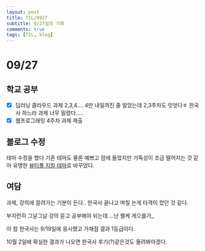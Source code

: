 ```yaml
---
layout: post
title: TIL/0927
subtitle: 9/27일의 기록
comments: true
tags: [TIL, blog]
---
```




# 09/27

## 학교 공부

- [x] 딥러닝 클라우드 과제 2,3,4.... 4만 내일까진 줄 알았는데 2,3주차도 잇엇다ㅎ 한국사 하느라 과제 너무 밀렸다.....
- [x] 웹프로그래밍 4주차 과제 제출

## 블로그 수정

테마 수정을 했다 기존 테마도 물론 예쁘고 맘에 들었지만 가독성이 조금 떨어지는 것 같아 유명한 <u>뷰티풀 지킬 테마</u>로 바꾸었다.

## 여담

과제, 강의에 끌려가는 기분이 든다.. 한국사 끝나고 며칠 논게 타격이 컸던 것 같다.

부지런히 그날그날 강의 듣고 공부해야 되는데....난 왤케 게으를가,,

아 참 한국사는 9/19일에 응시했고 가채점 결과 1등급이다.

10월 2일에 확실한 결과가 나오면 한국사 후기(?)같은것도 올려봐야겠다. 